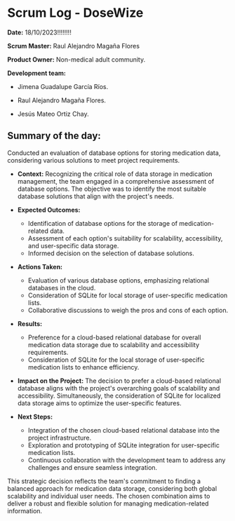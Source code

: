# Scrum Log - DoseWize

**Date:** 18/10/2023!!!!!!!!

**Scrum Master:** Raul Alejandro Magaña Flores

**Product Owner:** Non-medical adult community.

  

**Development team:**

- Jimena Guadalupe García Ríos.

- Raul Alejandro Magaña Flores.

- Jesús Mateo Ortiz Chay.

## Summary of the day:
  Conducted an evaluation of database options for storing medication data, considering various solutions to meet project requirements.

- **Context:**
  Recognizing the critical role of data storage in medication management, the team engaged in a comprehensive assessment of database options. The objective was to identify the most suitable database solutions that align with the project's needs.

- **Expected Outcomes:**
  - Identification of database options for the storage of medication-related data.
  - Assessment of each option's suitability for scalability, accessibility, and user-specific data storage.
  - Informed decision on the selection of database solutions.

- **Actions Taken:**
  - Evaluation of various database options, emphasizing relational databases in the cloud.
  - Consideration of SQLite for local storage of user-specific medication lists.
  - Collaborative discussions to weigh the pros and cons of each option.

- **Results:**
  - Preference for a cloud-based relational database for overall medication data storage due to scalability and accessibility requirements.
  - Consideration of SQLite for the local storage of user-specific medication lists to enhance efficiency.

- **Impact on the Project:**
  The decision to prefer a cloud-based relational database aligns with the project's overarching goals of scalability and accessibility. Simultaneously, the consideration of SQLite for localized data storage aims to optimize the user-specific features.

- **Next Steps:**
  - Integration of the chosen cloud-based relational database into the project infrastructure.
  - Exploration and prototyping of SQLite integration for user-specific medication lists.
  - Continuous collaboration with the development team to address any challenges and ensure seamless integration.

This strategic decision reflects the team's commitment to finding a balanced approach for medication data storage, considering both global scalability and individual user needs. The chosen combination aims to deliver a robust and flexible solution for managing medication-related information.